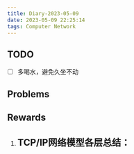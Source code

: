 ```yaml
---
title: Diary-2023-05-09
date: 2023-05-09 22:25:14
tags: Computer Network
---
```


## TODO
- [ ] 多喝水，避免久坐不动

## Problems

## Rewards

1. TCP/IP网络模型各层总结：
	- 